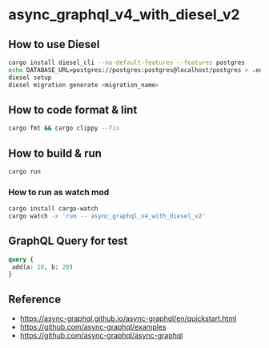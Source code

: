 # async_graphql_v4_with_diesel_v2

## How to use Diesel

```sh
cargo install diesel_cli --no-default-features --features postgres
echo DATABASE_URL=postgres://postgres:postgres@localhost/postgres > .env
diesel setup
diesel migration generate <migration_name>
```

## How to code format & lint

```sh
cargo fmt && cargo clippy --fix
```

## How to build & run

```sh
cargo run
```

### How to run as watch mod

```sh
cargo install cargo-watch
cargo watch -x 'run -- async_graphql_v4_with_diesel_v2'
```

## GraphQL Query for test

```graphql
query {
 add(a: 10, b: 20)
}
```

## Reference

- https://async-graphql.github.io/async-graphql/en/quickstart.html
- https://github.com/async-graphql/examples
- https://github.com/async-graphql/async-graphql


